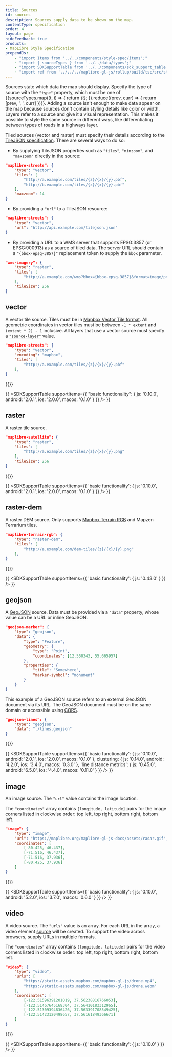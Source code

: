 ```yaml
---
title: Sources
id: sources
description: Sources supply data to be shown on the map.
contentType: specification
order: 4
layout: page
hideFeedback: true
products:
- MapLibre Style Specification
prependJs:
    - "import Items from '../../components/style-spec/items';"
    - "import { sourceTypes } from '../../data/types';"
    - "import SDKSupportTable from '../../components/sdk_support_table';"
    - "import ref from '../../../maplibre-gl-js/rollup/build/tsc/src/style-spec/reference/latest';"
---
```


<!--copyeditor disable basic-->
<!--copyeditor disable js-->
<!--copyeditor disable ios-->
<!--copyeditor disable macos-->
Sources state which data the map should display. Specify the type of source with the `"type"` property, which must be one of {{sourceTypes.map((t, i) => {
    return <var key={i}>{t}</var>;
}).reduce((prev, curr) => {
    return [prev, ', ', curr]
})}}. Adding a source isn't enough to make data appear on the map because sources don't contain styling details like color or width. Layers refer to a source and give it a visual representation. This makes it possible to style the same source in different ways, like differentiating between types of roads in a highways layer.

Tiled sources (vector and raster) must specify their details according to the [TileJSON specification](https://github.com/mapbox/tilejson-spec). There are several ways to do so:

- By supplying TileJSON properties such as `"tiles"`, `"minzoom"`, and `"maxzoom"` directly in the source:

```json
"maplibre-streets": {
    "type": "vector",
    "tiles": [
        "http://a.example.com/tiles/{z}/{x}/{y}.pbf",
        "http://b.example.com/tiles/{z}/{x}/{y}.pbf"
    ],
    "maxzoom": 14
}
```

- By providing a `"url"` to a TileJSON resource:

```json
"maplibre-streets": {
    "type": "vector",
    "url": "http://api.example.com/tilejson.json"
}
```

- By providing a URL to a WMS server that supports EPSG:3857 (or EPSG:900913) as a source of tiled data. The server URL should contain a `"{bbox-epsg-3857}"` replacement token to supply the `bbox` parameter.

```json
"wms-imagery": {
    "type": "raster",
    "tiles": [
        "http://a.example.com/wms?bbox={bbox-epsg-3857}&format=image/png&service=WMS&version=1.1.1&request=GetMap&srs=EPSG:3857&width=256&height=256&layers=example"
    ],
    "tileSize": 256
}
```

## vector


A vector tile source. Tiles must be in [Mapbox Vector Tile format](https://docs.mapbox.com/vector-tiles/). All geometric coordinates in vector tiles must be between `-1 * extent` and `(extent * 2) - 1` inclusive. All layers that use a vector source must specify a [`"source-layer"`](/maplibre-gl-js-docs/style-spec/layers/#source-layer) value. 

```json
"maplibre-streets": {
    "type": "vector",
    "encoding": "mapbox",
    "tiles": [
        "http://a.example.com/tiles/{z}/{x}/{y}.pbf"
    ],
}
```

<!--
START GENERATED CONTENT:
Content in this section is generated directly using the MapLibre Style
Specification. To update any content displayed in this section, make edits to:
https://github.com/maplibre/maplibre-gl-js/blob/main/src/style-spec/reference/v8.json.
-->
{{<Items headingLevel='3' entry={ref.source_vector} section="vector" />}}
<!-- END GENERATED CONTENT -->


{{
<SDKSupportTable
    supportItems={{
        "basic functionality": {
            js: '0.10.0',
            android: '2.0.1',
            ios: '2.0.0',
            macos: '0.1.0'
        }
    }}
/>
}}



## raster

A raster tile source.

```json
"maplibre-satellite": {
    "type": "raster",
    "tiles": [
        "http://a.example.com/tiles/{z}/{x}/{y}.png"
    ],
    "tileSize": 256
}
```

<!--
START GENERATED CONTENT:
Content in this section is generated directly using the MapLibre Style
Specification. To update any content displayed in this section, make edits to:
https://github.com/maplibre/maplibre-gl-js/blob/main/src/style-spec/reference/v8.json.
-->
{{<Items headingLevel='3' entry={ref.source_raster} section="raster" />}}
<!-- END GENERATED CONTENT -->

{{
<SDKSupportTable
    supportItems={{
        'basic functionality': {
            js: '0.10.0',
            android: '2.0.1',
            ios: '2.0.0',
            macos: '0.1.0'
        }
    }}
/>
}}



## raster-dem

A raster DEM source. Only supports [Mapbox Terrain RGB](https://blog.mapbox.com/global-elevation-data-6689f1d0ba65) and Mapzen Terrarium tiles.

```json
"maplibre-terrain-rgb": {
    "type": "raster-dem",
    "tiles": [
        "http://a.example.com/dem-tiles/{z}/{x}/{y}.png"
    ],
}
```

<!--
START GENERATED CONTENT:
Content in this section is generated directly using the MapLibre Style
Specification. To update any content displayed in this section, make edits to:
https://github.com/maplibre/maplibre-gl-js/blob/main/src/style-spec/reference/v8.json.
-->
{{<Items headingLevel='3' entry={ref.source_raster_dem} section="raster-dem" />}}
<!-- END GENERATED CONTENT -->

{{
<SDKSupportTable
    supportItems={{
        'basic functionality': {
            js: '0.43.0'
        }
    }}
/>
}}

<!-- copyeditor disable geojson -->

## geojson

A [GeoJSON](http://geojson.org/) source. Data must be provided via a `"data"` property, whose value can be a URL or inline GeoJSON.

```json
"geojson-marker": {
    "type": "geojson",
    "data": {
        "type": "Feature",
        "geometry": {
            "type": "Point",
            "coordinates": [12.550343, 55.665957]
        },
        "properties": {
            "title": "Somewhere",
            "marker-symbol": "monument"
        }
    }
}
```

This example of a GeoJSON source refers to an external GeoJSON document via its URL. The GeoJSON document must be on the same domain or accessible using [CORS](http://enable-cors.org/).

```json
"geojson-lines": {
    "type": "geojson",
    "data": "./lines.geojson"
}
```
<!--
START GENERATED CONTENT:
Content in this section is generated directly using the MapLibre Style
Specification. To update any content displayed in this section, make edits to:
https://github.com/maplibre/maplibre-gl-js/blob/main/src/style-spec/reference/v8.json.
-->
{{<Items headingLevel='3' entry={ref.source_geojson} section="geojson" />}}
<!-- END GENERATED CONTENT -->

{{
<SDKSupportTable
    supportItems={{
        'basic functionality': {
            js: '0.10.0',
            android: '2.0.1',
            ios: '2.0.0',
            macos: '0.1.0'
        },
        clustering: {
            js: '0.14.0',
            android: '4.2.0',
            ios: '3.4.0',
            macos: '0.3.0'
        },
        'line distance metrics': {
            js: '0.45.0',
            android: '6.5.0',
            ios: '4.4.0',
            macos: '0.11.0'
        }
    }}
/>
}}

## image

An image source. The `"url"` value contains the image location.

The `"coordinates"` array contains `[longitude, latitude]` pairs for the image corners listed in clockwise order: top left, top right, bottom right, bottom left.

```json
"image": {
    "type": "image",
    "url": "https://maplibre.org/maplibre-gl-js-docs/assets/radar.gif",
    "coordinates": [
        [-80.425, 46.437],
        [-71.516, 46.437],
        [-71.516, 37.936],
        [-80.425, 37.936]
    ]
}
```
<!--
START GENERATED CONTENT:
Content in this section is generated directly using the MapLibre Style
Specification. To update any content displayed in this section, make edits to:
https://github.com/maplibre/maplibre-gl-js/blob/main/src/style-spec/reference/v8.json.
-->
{{<Items headingLevel='3' entry={ref.source_image} section="image" />}}
<!-- END GENERATED CONTENT -->

{{
<SDKSupportTable
    supportItems={{
        'basic functionality': {
            js: '0.10.0',
            android: '5.2.0',
            ios: '3.7.0',
            macos: '0.6.0'
        }
    }}
/>
}}



## video

A video source. The `"urls"` value is an array. For each URL in the array, a video element [source](https://developer.mozilla.org/en-US/docs/Web/HTML/Element/source) will be created. To support the video across browsers, supply URLs in multiple formats.

The `"coordinates"` array contains `[longitude, latitude]` pairs for the video corners listed in clockwise order: top left, top right, bottom right, bottom left.

```json
"video": {
    "type": "video",
    "urls": [
        "https://static-assets.mapbox.com/mapbox-gl-js/drone.mp4",
        "https://static-assets.mapbox.com/mapbox-gl-js/drone.webm"
    ],
    "coordinates": [
        [-122.51596391201019, 37.56238816766053],
        [-122.51467645168304, 37.56410183312965],
        [-122.51309394836426, 37.563391708549425],
        [-122.51423120498657, 37.56161849366671]
    ]
}
```

<!--
START GENERATED CONTENT:
Content in this section is generated directly using the MapLibre Style
Specification. To update any content displayed in this section, make edits to:
https://github.com/maplibre/maplibre-gl-js/blob/main/src/style-spec/reference/v8.json.
-->
{{<Items headingLevel='3' entry={ref.source_video} section="video" />}}
<!-- END GENERATED CONTENT -->

{{
<SDKSupportTable
    supportItems={{
        'basic functionality': {
            js: '0.10.0'
        }
    }}
/>
}}
